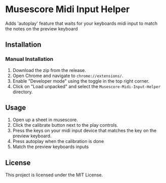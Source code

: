 # Musescore Midi Input Helper
Adds 'autoplay' feature that waits for your keyboards midi input to match the notes on the preview keyboard

## Installation

### Manual Installation

1. Download the zip from the release.
2. Open Chrome and navigate to `chrome://extensions/`.
3. Enable "Developer mode" using the toggle in the top right corner.
4. Click on "Load unpacked" and select the `Musescore-Midi-Input-Helper` directory.

## Usage

1. Open up a sheet in musescore.
1. Click the calibrate button next to the play controls.
1. Press the keys on your midi input device that matches the key on the preview keyboard.
1. Press autoplay when the calibration is done
1. Match the preview keyboards inputs

## License

This project is licensed under the MIT License.